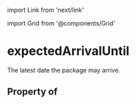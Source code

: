 import Link from 'next/link'
  
import Grid from '@components/Grid'

# expectedArrivalUntil

The latest date the package may arrive.

## Property of



